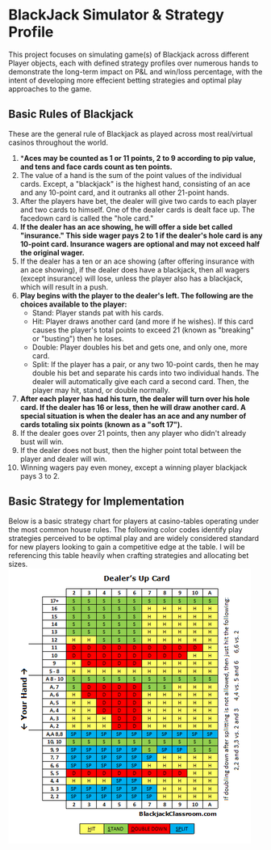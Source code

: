 # BlackJack Simulator & Strategy Profile
This project focuses on simulating game(s) of Blackjack across different Player objects, each with defined strategy profiles over numerous hands to demonstrate the long-term impact on P&L and win/loss percentage, with the intent of developing more effecient betting strategies and optimal play approaches to the game. 

## Basic Rules of Blackjack
These are the general rule of Blackjack as played across most real/virtual casinos throughout the world. <br/>

1. ***Aces may be counted as 1 or 11 points, 2 to 9 according to pip value, and tens and face cards count as ten points.**
2. The value of a hand is the sum of the point values of the individual cards. Except, a "blackjack" is the highest hand, consisting of an ace and any 10-point card, and it outranks all other 21-point hands.
3. After the players have bet, the dealer will give two cards to each player and two cards to himself. One of the dealer cards is dealt face up. The facedown card is called the "hole card."
4. **If the dealer has an ace showing, he will offer a side bet called "insurance." This side wager pays 2 to 1 if the dealer's hole card is any 10-point card. Insurance wagers are optional and may not exceed half the original wager.**
5. If the dealer has a ten or an ace showing (after offering insurance with an ace showing), if the dealer does have a blackjack, then all wagers (except insurance) will lose, unless the player also has a blackjack, which will result in a push. 
6. **Play begins with the player to the dealer's left. The following are the choices available to the player:** 
    - Stand: Player stands pat with his cards.
    - Hit: Player draws another card (and more if he wishes). If this card causes the player's total points to exceed 21 (known as  "breaking" or "busting") then he loses.
    - Double: Player doubles his bet and gets one, and only one, more card.
    - Split: If the player has a pair, or any two 10-point cards, then he may double his bet and separate his cards into two individual hands. The dealer will automatically give each card a second card. Then, the player may hit, stand, or double normally.
7. **After each player has had his turn, the dealer will turn over his hole card. If the dealer has 16 or less, then he will draw another card. A special situation is when the dealer has an ace and any number of cards totaling six points (known as a "soft 17").**
8. If the dealer goes over 21 points, then any player who didn't already bust will win.
9. If the dealer does not bust, then the higher point total between the player and dealer will win.
10. Winning wagers pay even money, except a winning player blackjack pays 3 to 2. 

## Basic Strategy for Implementation
Below is a basic strategy chart for players at casino-tables operating under the most common house rules. The following color codes identify play strategies perceived to be optimal play and are widely considered standard for new players looking to gain a competitive edge at the table. I will be referencing this table heavily when crafting strategies and allocating bet sizes.  <br/>
!['SimpleStrategy'](https://github.com/Raj9898/BlackJack_Simulator/blob/master/_strats_/Blackjack-Basic-Strategy-Chart.png) <br/> 


